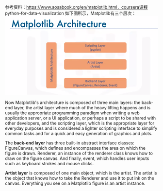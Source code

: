 参考资料：https://www.aosabook.org/en/matplotlib.html，coursera课程 python-for-data-visualization
如下图所示，Matplotlib有三个层次：
![](/matplotlib/images/matplotlib_arch.png)

Now Matplotlib's architecture is composed of three main layers: the back-end layer, the artist layer where much of the heavy lifting happens and is usually the appropriate programming paradigm when writing a web application server, or a UI application, or perhaps a script to be shared with other developers, and the scripting layer, which is the appropriate layer for everyday purposes and is considered a lighter scripting interface to simplify common tasks and for a quick and easy generation of graphics and plots. 

The **back-end layer** has three built-in abstract interface classes: FigureCanvas, which defines and encompasses the area on which the figure is drawn. Renderer, an instance of the renderer class knows how to draw on the figure canvas. And finally, event, which handles user inputs such as keyboard strokes and mouse clicks.

**Artist layer** is composed of one main object, which is the artist. The artist is the object that knows how to take the Renderer and use it to put ink on the canvas. Everything you see on a Matplotlib figure is an artist instance. 